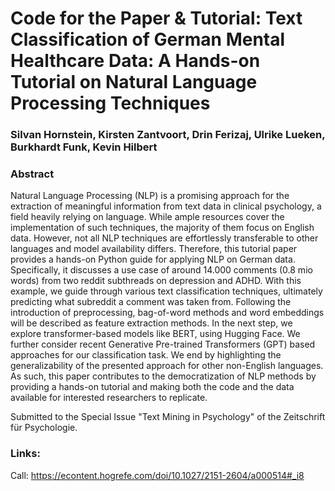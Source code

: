 # Code for the Paper & Tutorial: Text Classification of German Mental Healthcare Data: A Hands-on Tutorial on Natural Language Processing Techniques
### Silvan Hornstein, Kirsten Zantvoort, Drin Ferizaj, Ulrike Lueken, Burkhardt Funk, Kevin Hilbert
### Abstract
Natural Language Processing (NLP) is a promising approach for the extraction of meaningful information from text data in clinical psychology, a field heavily relying on language. While ample resources cover the implementation of such techniques, the majority of them focus on English data. However, not all NLP techniques are effortlessly transferable to other languages and model availability differs. Therefore, this tutorial paper provides a hands-on Python guide for applying NLP on  German data. Specifically, it discusses a use case of around 14.000 comments (0.8 mio words) from two reddit subthreads on depression and ADHD. With this example, we guide through various text classification techniques, ultimately predicting what subreddit a comment was taken from. Following the introduction of preprocessing, bag-of-word methods and word embeddings will be described as feature extraction methods. In the next step, we explore transformer-based models like BERT, using Hugging Face. We further consider recent Generative Pre-trained Transformers (GPT) based approaches for our classification task. We end by highlighting the generalizability of the presented approach for other non-English languages. As such, this paper contributes to the democratization of NLP methods by providing a hands-on tutorial and making both the code and the data available for interested researchers to replicate.

Submitted to the Special Issue "Text Mining in Psychology" of the Zeitschrift für Psychologie.

### Links:
Call: https://econtent.hogrefe.com/doi/10.1027/2151-2604/a000514#_i8
